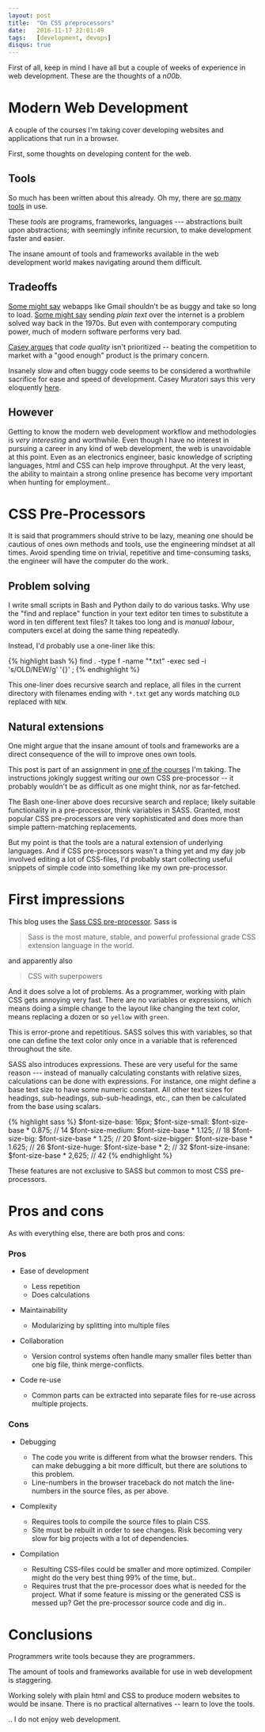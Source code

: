 ```yaml
---
layout: post
title:  "On CSS preprocessors"
date:   2016-11-17 22:01:49
tags:   [development, devops]
disqus: true
---
```



First of all, keep in mind I have all but a couple of weeks of
experience in web development. These are the thoughts of a _n00b_.

Modern Web Development
======================
A couple of the courses I'm taking cover developing websites and
applications that run in a browser.

First, some thoughts on developing content for the web.

Tools
-----
So much has been written about this already. Oh my, there are
[so many tools][mozilla-webapp] in use.

These _tools_ are programs, frameworks, languages ---
abstractions built upon abstractions; with seemingly infinite recursion,
to make development faster and easier.

The insane amount of tools and frameworks available in the web
development world makes navigating around them difficult.

Tradeoffs
---------
[Some might say][muratori-quality] webapps like Gmail shouldn't be as
buggy and take so long to load. [Some might say][muratori-quality]
sending _plain text_ over the internet is a problem solved way back in
the 1970s. But even with contemporary computing power, much of modern
software performs very bad.

[Casey argues][muratori-quality] that _code quality_ isn't prioritized
-- beating the competition to market with a "good enough" product is
the primary concern.

Insanely slow and often buggy code seems to be considered a worthwhile
sacrifice for ease and speed of development. Casey Muratori says this
very eloquently [here][muratori-quality].

However
-------
Getting to know the modern web development workflow and methodologies
is *very interesting* and worthwhile. Even though I have no interest
in pursuing a career in any kind of web development, the web is
unavoidable at this point.
Even as an electronics engineer, basic knowledge of scripting languages,
html and CSS can help improve throughput.
At the very least, the ability to maintain a strong online presence has
become very important when hunting for employment..


CSS Pre-Processors
==================
It is said that programmers should strive to be lazy, meaning one should
be cautious of ones own methods and tools, use the engineering mindset
at all times. Avoid spending time on trivial, repetitive and
time-consuming tasks, the engineer will have the computer do the work.

Problem solving
---------------
I write small scripts in Bash and Python daily to do various tasks.
Why use the "find and replace" function in your text editor ten times
to substitute a word in ten different text files? It takes too long and
is _manual labour_, computers excel at doing the same thing repeatedly.

Instead, I'd probably use a one-liner like this:

{% highlight bash %}
find . -type f -name "*.txt" -exec sed -i 's/OLD/NEW/g' '{}' \;
{% endhighlight %}

This one-liner does recursive search and replace, all files in the
current directory with filenames ending with `*.txt` get any words
matching `OLD` replaced with `NEW`.

Natural extensions
------------------
One might argue that the insane amount of tools and frameworks are a
direct consequence of the will to improve ones own tools.

This post is part of an assignment in [one of the courses][1dv022] I'm taking.
The instructions jokingly suggest writing our own CSS pre-processor --
it probably wouldn't be as difficult as one might think, nor as
far-fetched.

The Bash one-liner above does recursive search and replace; likely
suitable functionality in a pre-processor, think variables in SASS.
Granted, most popular CSS pre-processors are very sophisticated and
does more than simple pattern-matching replacements.

But my point is that the tools are a natural extension of underlying
languages. And if CSS pre-processors wasn't a thing yet and my day job
involved editing a lot of CSS-files, I'd probably start collecting
useful snippets of simple code into something like my own pre-processor.

First impressions
=================
This blog uses the [Sass CSS pre-processor][sass]. Sass is

> Sass is the most mature, stable, and powerful professional grade CSS
> extension language in the world.

and apparently also

> CSS with superpowers

And it does solve a lot of problems. As a programmer, working with plain
CSS gets annoying very fast. There are no variables or expressions,
which means doing a simple change to the layout like changing the
text color, means replacing a dozen or so `yellow` with `green`.

This is error-prone and repetitious. SASS solves this with variables,
so that one can define the text color only once in a variable that is
referenced throughout the site.

SASS also introduces expressions. These are very useful for the same
reason --- instead of manually calculating constants with relative sizes,
calculations can be done with expressions. For instance, one might
define a base text size to have some numeric constant. All other text
sizes for headings, sub-headings, sub-sub-headings, etc., can then
be calculated from the base using scalars.

{% highlight sass %}
$font-size-base:          16px;
$font-size-small:         $font-size-base * 0.875;      // 14
$font-size-medium:        $font-size-base * 1.125;      // 18
$font-size-big:           $font-size-base * 1.25;       // 20
$font-size-bigger:        $font-size-base * 1.625;      // 26
$font-size-huge:          $font-size-base * 2;          // 32
$font-size-insane:        $font-size-base * 2,625;      // 42
{% endhighlight %}

These features are not exclusive to SASS but common to most CSS
pre-processors.


Pros and cons
=============
As with everything else, there are both pros and cons:

### Pros

* Ease of development
    * Less repetition
    * Does calculations

* Maintainability
    * Modularizing by splitting into multiple files

* Collaboration
    * Version control systems often handle many smaller files
      better than one big file, think merge-conflicts.

* Code re-use
    * Common parts can be extracted into separate files for re-use
      across multiple projects.

### Cons

* Debugging
    * The code you write is different from what the browser renders.
      This can make debugging a bit more difficult, but there are
      solutions to this problem.
    * Line-numbers in the browser traceback do not match the line-numbers
      in the source files, as per above.

* Complexity
    * Requires tools to compile the source files to plain CSS.
    * Site must be rebuilt in order to see changes. Risk becoming very slow for
      big projects with a lot of dependencies.

* Compilation
    * Resulting CSS-files could be smaller and more optimized.
      Compiler might do the very best thing 99% of the time, but..
    * Requires trust that the pre-processor does what is needed for the
      project. What if some feature is missing or the generated CSS is messed
      up? Get the pre-processor source code and dig in..


Conclusions
===========
Programmers write tools because they are programmers.

The amount of tools and frameworks available for use in web development is
staggering.

Working solely with plain html and CSS to produce modern websites to would be
insane. There is no practical alternatives -- learn to love the tools.

.. I do not enjoy web development.






[mozilla-webapp]: https://developer.mozilla.org/en-US/Apps/Fundamentals/Modern_web_app_architecture
[muratori-quality]: https://www.youtube.com/watch?v=6azav9sXK_4
[1dv022]: https://coursepress.lnu.se/kurs/klientbaserad-webbprogrammering/
[sass]: http://sass-lang.com/
